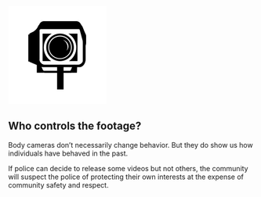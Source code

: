 <img class="svg svg--camera" src="images/icons/camera.svg"/>

##  Who controls the footage?

Body cameras don’t necessarily change behavior. But they do show us how individuals have behaved in the past.

If police can decide to release some videos but not others, the community will suspect the police of protecting their own interests at the expense of community safety and respect.
